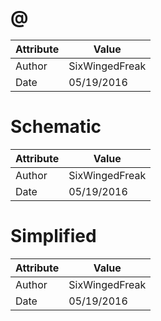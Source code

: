 # @
| Attribute | Value |
| ---  | ---     |
| Author | SixWingedFreak |
| Date | 05/19/2016 |
# Schematic
| Attribute | Value |
| ---  | ---     |
| Author | SixWingedFreak |
| Date | 05/19/2016 |
# Simplified
| Attribute | Value |
| ---  | ---     |
| Author | SixWingedFreak |
| Date | 05/19/2016 |

